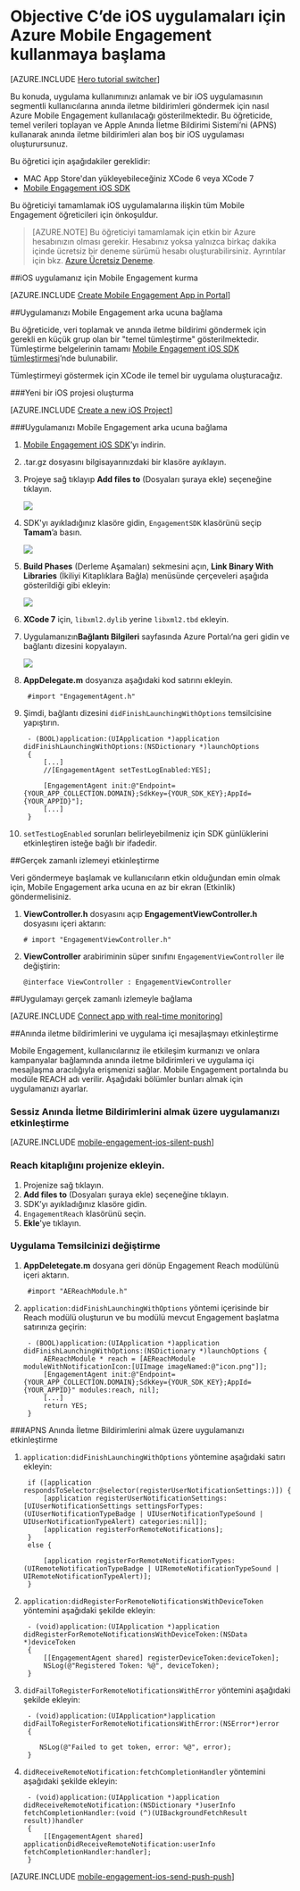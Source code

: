 <properties
    pageTitle="Objective C’de iOS için Azure Mobile Engagement kullanmaya başlama"
    description="iOS uygulamaları için analizler ve anında iletme bildirimleri ile Azure Mobile Engagement kullanmayı öğrenin."
    services="mobile-engagement"
    documentationCenter="ios"
    authors="piyushjo"
    manager="dwrede"
    editor="" />

<tags
    ms.service="mobile-engagement"
    ms.workload="mobile"
    ms.tgt_pltfrm="mobile-ios"
    ms.devlang="objective-c"
    ms.topic="hero-article"
    ms.date="05/03/2016"
    ms.author="piyushjo" />

# Objective C’de iOS uygulamaları için Azure Mobile Engagement kullanmaya başlama

[AZURE.INCLUDE [Hero tutorial switcher](../../includes/mobile-engagement-hero-tutorial-switcher.md)]

Bu konuda, uygulama kullanımınızı anlamak ve bir iOS uygulamasının segmentli kullanıcılarına anında iletme bildirimleri göndermek için nasıl Azure Mobile Engagement kullanılacağı gösterilmektedir.
Bu öğreticide, temel verileri toplayan ve Apple Anında İletme Bildirimi Sistemi’ni (APNS) kullanarak anında iletme bildirimleri alan boş bir iOS uygulaması oluşturursunuz.

Bu öğretici için aşağıdakiler gereklidir:

+ MAC App Store'dan yükleyebileceğiniz XCode 6 veya XCode 7
+ [Mobile Engagement iOS SDK]

Bu öğreticiyi tamamlamak iOS uygulamalarına ilişkin tüm Mobile Engagement öğreticileri için önkoşuldur.

> [AZURE.NOTE] Bu öğreticiyi tamamlamak için etkin bir Azure hesabınızın olması gerekir. Hesabınız yoksa yalnızca birkaç dakika içinde ücretsiz bir deneme sürümü hesabı oluşturabilirsiniz. Ayrıntılar için bkz. [Azure Ücretsiz Deneme](https://azure.microsoft.com/pricing/free-trial/?WT.mc_id=A0E0E5C02&amp;returnurl=http%3A%2F%2Fazure.microsoft.com%2Fen-us%2Fdocumentation%2Farticles%2Fmobile-engagement-ios-get-started).

##<a id="setup-azme"></a>iOS uygulamanız için Mobile Engagement kurma

[AZURE.INCLUDE [Create Mobile Engagement App in Portal](../../includes/mobile-engagement-create-app-in-portal.md)]

##<a id="connecting-app"></a>Uygulamanızı Mobile Engagement arka ucuna bağlama

Bu öğreticide, veri toplamak ve anında iletme bildirimi göndermek için gerekli en küçük grup olan bir "temel tümleştirme" gösterilmektedir. Tümleştirme belgelerinin tamamı [Mobile Engagement iOS SDK tümleştirmesi](mobile-engagement-ios-sdk-overview.md)’nde bulunabilir.

Tümleştirmeyi göstermek için XCode ile temel bir uygulama oluşturacağız.

###Yeni bir iOS projesi oluşturma

[AZURE.INCLUDE [Create a new iOS Project](../../includes/mobile-engagement-create-new-ios-app.md)]

###Uygulamanızı Mobile Engagement arka ucuna bağlama

1. [Mobile Engagement iOS SDK]’yı indirin.
2. .tar.gz dosyasını bilgisayarınızdaki bir klasöre ayıklayın.
3. Projeye sağ tıklayıp **Add files to** (Dosyaları şuraya ekle) seçeneğine tıklayın.

    ![][1]

4. SDK'yı ayıkladığınız klasöre gidin, `EngagementSDK` klasörünü seçip **Tamam**’a basın.

    ![][2]

5. **Build Phases** (Derleme Aşamaları) sekmesini açın, **Link Binary With Libraries** (İkiliyi Kitaplıklara Bağla) menüsünde çerçeveleri aşağıda gösterildiği gibi ekleyin:

    ![][3]

6. **XCode 7** için, `libxml2.dylib` yerine `libxml2.tbd` ekleyin.

7. Uygulamanızın**Bağlantı Bilgileri** sayfasında Azure Portalı’na geri gidin ve bağlantı dizesini kopyalayın.

    ![][4]

8. **AppDelegate.m** dosyanıza aşağıdaki kod satırını ekleyin.

        #import "EngagementAgent.h"

9. Şimdi, bağlantı dizesini `didFinishLaunchingWithOptions` temsilcisine yapıştırın.

        - (BOOL)application:(UIApplication *)application didFinishLaunchingWithOptions:(NSDictionary *)launchOptions
        {
            [...]
            //[EngagementAgent setTestLogEnabled:YES];
   
            [EngagementAgent init:@"Endpoint={YOUR_APP_COLLECTION.DOMAIN};SdkKey={YOUR_SDK_KEY};AppId={YOUR_APPID}"];
            [...]
        }

10. `setTestLogEnabled` sorunları belirleyebilmeniz için SDK günlüklerini etkinleştiren isteğe bağlı bir ifadedir. 

##<a id="monitor"></a>Gerçek zamanlı izlemeyi etkinleştirme

Veri göndermeye başlamak ve kullanıcıların etkin olduğundan emin olmak için, Mobile Engagement arka ucuna en az bir ekran (Etkinlik) göndermelisiniz.

1. **ViewController.h** dosyasını açıp **EngagementViewController.h** dosyasını içeri aktarın:

    `# import "EngagementViewController.h"`

2. **ViewController** arabiriminin süper sınıfını `EngagementViewController` ile değiştirin:

    `@interface ViewController : EngagementViewController`

##<a id="monitor"></a>Uygulamayı gerçek zamanlı izlemeyle bağlama

[AZURE.INCLUDE [Connect app with real-time monitoring](../../includes/mobile-engagement-connect-app-with-monitor.md)]

##<a id="integrate-push"></a>Anında iletme bildirimlerini ve uygulama içi mesajlaşmayı etkinleştirme

Mobile Engagement, kullanıcılarınız ile etkileşim kurmanızı ve onlara kampanyalar bağlamında anında iletme bildirimleri ve uygulama içi mesajlaşma aracılığıyla erişmenizi sağlar. Mobile Engagement portalında bu modüle REACH adı verilir.
Aşağıdaki bölümler bunları almak için uygulamanızı ayarlar.

### Sessiz Anında İletme Bildirimlerini almak üzere uygulamanızı etkinleştirme

[AZURE.INCLUDE [mobile-engagement-ios-silent-push](../../includes/mobile-engagement-ios-silent-push.md)]  

### Reach kitaplığını projenize ekleyin.

1. Projenize sağ tıklayın.
2. **Add files to** (Dosyaları şuraya ekle) seçeneğine tıklayın.
3. SDK’yı ayıkladığınız klasöre gidin.
4. `EngagementReach` klasörünü seçin.
5. **Ekle**'ye tıklayın.

### Uygulama Temsilcinizi değiştirme

1. **AppDeletegate.m** dosyana geri dönüp Engagement Reach modülünü içeri aktarın.

        #import "AEReachModule.h"

2. `application:didFinishLaunchingWithOptions` yöntemi içerisinde bir Reach modülü oluşturun ve bu modülü mevcut Engagement başlatma satırınıza geçirin:

        - (BOOL)application:(UIApplication *)application didFinishLaunchingWithOptions:(NSDictionary *)launchOptions {
            AEReachModule * reach = [AEReachModule moduleWithNotificationIcon:[UIImage imageNamed:@"icon.png"]];
            [EngagementAgent init:@"Endpoint={YOUR_APP_COLLECTION.DOMAIN};SdkKey={YOUR_SDK_KEY};AppId={YOUR_APPID}" modules:reach, nil];
            [...]
            return YES;
        }

###APNS Anında İletme Bildirimlerini almak üzere uygulamanızı etkinleştirme

1. `application:didFinishLaunchingWithOptions` yöntemine aşağıdaki satırı ekleyin:

        if ([application respondsToSelector:@selector(registerUserNotificationSettings:)]) {
            [application registerUserNotificationSettings:[UIUserNotificationSettings settingsForTypes:(UIUserNotificationTypeBadge | UIUserNotificationTypeSound | UIUserNotificationTypeAlert) categories:nil]];
            [application registerForRemoteNotifications];
        }
        else {

            [application registerForRemoteNotificationTypes:(UIRemoteNotificationTypeBadge | UIRemoteNotificationTypeSound | UIRemoteNotificationTypeAlert)];
        }

2. `application:didRegisterForRemoteNotificationsWithDeviceToken` yöntemini aşağıdaki şekilde ekleyin:

        - (void)application:(UIApplication *)application didRegisterForRemoteNotificationsWithDeviceToken:(NSData *)deviceToken
        {
            [[EngagementAgent shared] registerDeviceToken:deviceToken];
            NSLog(@"Registered Token: %@", deviceToken);
        }

3. `didFailToRegisterForRemoteNotificationsWithError` yöntemini aşağıdaki şekilde ekleyin:

        - (void)application:(UIApplication*)application didFailToRegisterForRemoteNotificationsWithError:(NSError*)error
        {
           
           NSLog(@"Failed to get token, error: %@", error);
        }

4. `didReceiveRemoteNotification:fetchCompletionHandler` yöntemini aşağıdaki şekilde ekleyin:

        - (void)application:(UIApplication *)application didReceiveRemoteNotification:(NSDictionary *)userInfo fetchCompletionHandler:(void (^)(UIBackgroundFetchResult result))handler
        {
            [[EngagementAgent shared] applicationDidReceiveRemoteNotification:userInfo fetchCompletionHandler:handler];
        }

[AZURE.INCLUDE [mobile-engagement-ios-send-push-push](../../includes/mobile-engagement-ios-send-push.md)]

<!-- URLs. -->
[Mobile Engagement iOS SDK]: http://aka.ms/qk2rnj

<!-- Images. -->
[1]: ./media/mobile-engagement-ios-get-started/xcode-add-files.png
[2]: ./media/mobile-engagement-ios-get-started/xcode-select-engagement-sdk.png
[3]: ./media/mobile-engagement-ios-get-started/xcode-build-phases.png
[4]: ./media/mobile-engagement-ios-get-started/app-connection-info-page.png




<!--HONumber=Jun16_HO2-->


